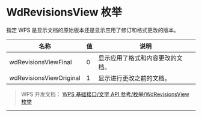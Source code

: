 # WdRevisionsView 枚举

指定 WPS 是显示文档的原始版本还是显示应用了修订和格式更改的版本。

| 名称                    | 值  | 说明                             |
|-------------------------|-----|----------------------------------|
| wdRevisionsViewFinal    | 0   | 显示应用了格式和内容更改的文档。 |
| wdRevisionsViewOriginal | 1   | 显示进行更改之前的文档。         |

> WPS 开发文档： [WPS 基础接口/文字 API 参考/枚举/WdRevisionsView 枚举](https://qn.cache.wpscdn.cn/encs/doc/office_v19/topics/WPS%20%E5%9F%BA%E7%A1%80%E6%8E%A5%E5%8F%A3/%E6%96%87%E5%AD%97%20API%20%E5%8F%82%E8%80%83/%E6%9E%9A%E4%B8%BE/WdRevisionsView%20%E6%9E%9A%E4%B8%BE.html)

------------------------------------------------------------------------
